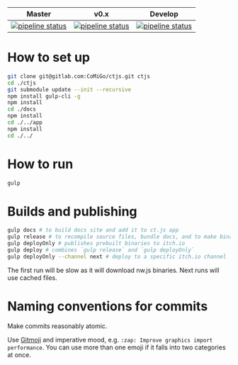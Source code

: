 Master | v0.x | Develop
-|-|-
[![pipeline status](https://gitlab.com/CoMiGo/ctjs/badges/master/pipeline.svg)](https://gitlab.com/CoMiGo/ctjs/commits/master)|[![pipeline status](https://gitlab.com/CoMiGo/ctjs/badges/v0.x/pipeline.svg)](https://gitlab.com/CoMiGo/ctjs/commits/v0.x)|[![pipeline status](https://gitlab.com/CoMiGo/ctjs/badges/develop/pipeline.svg)](https://gitlab.com/CoMiGo/ctjs/commits/develop)

# How to set up

```sh
git clone git@gitlab.com:CoMiGo/ctjs.git ctjs
cd ./ctjs
git submodule update --init --recursive
npm install gulp-cli -g
npm install
cd ./docs
npm install
cd ./../app
npm install
cd ./../
```

# How to run

```sh
gulp
```

# Builds and publishing

```sh
gulp docs # to build docs site and add it to ct.js app
gulp release # to recompile source files, bundle docs, and to make binaries
gulp deployOnly # publishes prebuilt binaries to itch.io
gulp deploy # combines `gulp release` and `gulp deployOnly`
gulp deployOnly --channel next # deploy to a specific itch.io channel
```

The first run will be slow as it will download nw.js binaries. Next runs will use cached files.

# Naming conventions for commits

Make commits reasonably atomic.

Use [Gitmoji](https://gitmoji.carloscuesta.me/) and imperative mood, e.g. `:zap: Improve graphics import performance`. You can use more than one emoji if it falls into two categories at once.